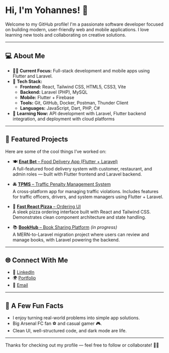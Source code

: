 # Hi, I'm Yohannes! 👋

Welcome to my GitHub profile! I'm a passionate software developer focused on building modern, user-friendly web and mobile applications. I love learning new tools and collaborating on creative solutions.

---

## 💻 About Me

- 👨‍💻 **Current Focus:** Full-stack development and mobile apps using Flutter and Laravel.
- 🔧 **Tech Stack:**
  - **Frontend:** React, Tailwind CSS, HTML5, CSS3, Vite
  - **Backend:** Laravel (PHP), MySQL
  - **Mobile:** Flutter + Firebase
  - **Tools:** Git, GitHub, Docker, Postman, Thunder Client
  - **Languages:** JavaScript, Dart, PHP, C#
- 🌱 **Learning Now:** API development with Laravel, Flutter backend integration, and deployment with cloud platforms

---

## 🚀 Featured Projects

Here are some of the cool things I’ve worked on:

- 🍽️ [**Enat Bet** – Food Delivery App (Flutter + Laravel)](https://github.com/YOHANNES7766/Enate_bet_food_delivery)  
  A full-featured food delivery system with customer, restaurant, and admin roles — built with Flutter frontend and Laravel backend.

- 🚔 [**TPMS** – Traffic Penalty Management System](https://github.com/YOHANNES7766/TPMS)  
  A cross-platform app for managing traffic violations. Includes features for traffic officers, drivers, and system managers using Flutter + Laravel.

- 🍕 [**Fast React Pizza** – Ordering UI](https://github.com/YOHANNES7766/Fast-react-pizza)  
  A sleek pizza ordering interface built with React and Tailwind CSS. Demonstrates clean component architecture and state handling.

- 📚 [**BookHub** – Book Sharing Platform](https://github.com/YOHANNES7766/BookHub) *(in progress)*  
  A MERN-to-Laravel migration project where users can review and manage books, with Laravel powering the backend.

---

## 🌐 Connect With Me

- 💼 [LinkedIn](https://www.linkedin.com/in/yohannes-dawit)  
- 🌍 [Portfolio](https://www.yohannesportfolio.com)  
- 📧 [Email](mailto:yohannesdawit360@gmail.com)

---

## 🎯 A Few Fun Facts

- I enjoy turning real-world problems into simple app solutions.
- Big Arsenal FC fan ⚽ and casual gamer 🎮.
- Clean UI, well-structured code, and dark mode are life.

---

Thanks for checking out my profile — feel free to follow or collaborate! 🚀💬
